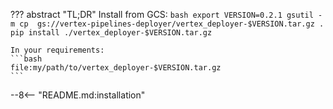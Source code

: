 ??? abstract "TL;DR"
    Install from GCS:
    ```bash
    export VERSION=0.2.1
    gsutil -m cp  gs://vertex-pipelines-deployer/vertex_deployer-$VERSION.tar.gz .
    pip install ./vertex_deployer-$VERSION.tar.gz
    ```

    In your requirements:
    ```bash
    file:my/path/to/vertex_deployer-$VERSION.tar.gz
    ```

--8<-- "README.md:installation"
